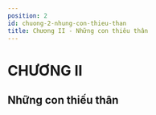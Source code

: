 ```yaml
---
position: 2
id: chuong-2-nhung-con-thieu-than
title: Chương II - Những con thiêu thân
---
```


# CHƯƠNG II

## Những con thiếu thân
